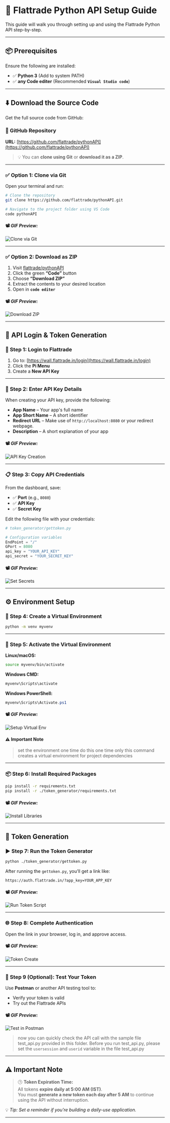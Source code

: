 
# 🚀 Flattrade Python API Setup Guide

This guide will walk you through setting up and using the Flattrade Python API step-by-step.

---

## 📦  Prerequisites

Ensure the following are installed:

- ✅ **Python 3** (Add to system PATH)
- ✅ **any Code editer** (Recommended **`Visual Studio code`**)

---

## ⬇️ Download the Source Code

Get the full source code from GitHub:

### 🔗 GitHub Repository  
**URL:** [https://github.com/flattrade/pythonAPI](https://github.com/flattrade/pythonAPI)

> 💡 You can **clone using Git** or **download it as a ZIP**.

---

### ✅ Option 1: Clone via Git

Open your terminal and run:

```bash
# Clone the repository
git clone https://github.com/flattrade/pythonAPI.git

# Navigate to the project folder using VS Code
code pythonAPI
```

#### 📽️ *GIF Preview:*  

![Clone via Git](https://flattrade.s3.ap-south-1.amazonaws.com/pidoc/Clone_repo.gif)

---

### ✅ Option 2: Download as ZIP

1. Visit [flattrade/pythonAPI](https://github.com/flattrade/pythonAPI)
2. Click the green **“Code”** button
3. Choose **“Download ZIP”**
4. Extract the contents to your desired location
5. Open in **`code editer`**
#### 📽️ *GIF Preview:*  

![Download ZIP](https://flattrade.s3.ap-south-1.amazonaws.com/pidoc/code_download.gif)

---

## 🔐 API Login & Token Generation

### 🔑 Step 1: Login to Flattrade

1. Go to: [https://wall.flattrade.in/login](https://wall.flattrade.in/login)  
2. Click the **Pi Menu**  
3. Create a **New API Key**

---

### 📝 Step 2: Enter API Key Details

When creating your API key, provide the following:

- **App Name** – Your app's full name  
- **App Short Name** – A short identifier  
- **Redirect URL** – Make use of `http://localhost:8080` or your redirect webpage.
- **Description** – A short explanation of your app

#### 📽️ *GIF Preview:*  

![API Key Creation](https://flattrade.s3.ap-south-1.amazonaws.com/pidoc/wall_token_create.gif)

---

### 📋 Step 3: Copy API Credentials

From the dashboard, save:

- ✅ **Port** (e.g., `8080`)
- ✅ **API Key**
- ✅ **Secret Key**

Edit the following file with your credentials:

```python
# token_generator/gettoken.py

# Configuration variables
EndPoint = "/"
GPort = 8080
api_key = "YOUR_API_KEY"
api_secret = "YOUR_SECRET_KEY"
```

#### 📽️ *GIF Preview:*  

![Set Secrets](https://flattrade.s3.ap-south-1.amazonaws.com/pidoc/set_secret.gif)

---

## ⚙️ Environment Setup

### 🐍 Step 4: Create a Virtual Environment

```bash
python -m venv myvenv
```

---

### 🚀 Step 5: Activate the Virtual Environment

**Linux/macOS:**
```bash
source myvenv/bin/activate
```

**Windows CMD:**
```cmd
myvenv\Scripts\activate
```

**Windows PowerShell:**
```powershell
myvenv\Scripts\Activate.ps1
```

#### 📽️ *GIF Preview:*  

![Setup Virtual Env](https://flattrade.s3.ap-south-1.amazonaws.com/pidoc/setup_env.gif)

#### ⚠️ Important Note

>set the environment one time do this one time only this command creates a virtual environment for project dependencies
---

### 📦 Step 6: Install Required Packages

```bash
pip install -r requirements.txt
pip install -r ./token_generator/requirements.txt
```

#### 📽️ *GIF Preview:*  

![Install Libraries](https://flattrade.s3.ap-south-1.amazonaws.com/pidoc/install_lib.gif)

---

## 🔐 Token Generation

### ▶️ Step 7: Run the Token Generator

```bash
python ./token_generator/gettoken.py
```

After running the `gettoken.py`, you’ll get a link like:

```
https://auth.flattrade.in/?app_key=YOUR_APP_KEY
```

#### 📽️ *GIF Preview:*  

![Run Token Script](https://flattrade.s3.ap-south-1.amazonaws.com/pidoc/run_token_code.gif)

---

### 🌐 Step 8: Complete Authentication

Open the link in your browser, log in, and approve access.

#### 📽️ *GIF Preview:*  

![Token Create](https://flattrade.s3.ap-south-1.amazonaws.com/pidoc/token_create.gif)

---

### 🧪 Step 9 (Optional): Test Your Token

Use **Postman** or another API testing tool to:

- Verify your token is valid  
- Try out the Flattrade APIs

#### 📽️ *GIF Preview:*  

![Test in Postman](https://flattrade.s3.ap-south-1.amazonaws.com/pidoc/postman_test.gif)



> now you can quickly check the API call with the sample file test_api.py provided in this folder.
> Before you run test_api.py, please set the `usersession` and `userid` variable in the file test_api.py
---

## ⚠️ Important Note

> 🕒 **Token Expiration Time:**  
> All tokens **expire daily at 5:00 AM (IST)**.  
> You must **generate a new token each day after 5 AM** to continue using the API without interruption.

💡 *Tip: Set a reminder if you're building a daily-use application.*

--- 